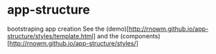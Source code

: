 # app-structure
bootstraping app creation
See the (demo)[http://rnowm.github.io/app-structure/styles/template.html] and the (components)[http://rnowm.github.io/app-structure/styles/]
